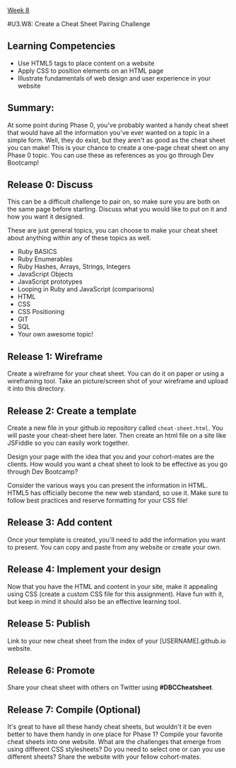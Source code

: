 [Week 8](./)

#U3.W8: Create a Cheat Sheet Pairing Challenge

## Learning Competencies
- Use HTML5 tags to place content on a website
- Apply CSS to position elements on an HTML page
- Illustrate fundamentals of web design and user experience in your website

## Summary:
At some point during Phase 0, you've probably wanted a handy cheat sheet that would have all the information you've ever wanted on a topic in a simple form. Well, they do exist, but they aren't as good as the cheat sheet you can make! This is your chance to create a one-page cheat sheet on any Phase 0 topic. You can use these as references as you go through Dev Bootcamp!


## Release 0: Discuss
This can be a difficult challenge to pair on, so make sure you are both on the same page before starting. Discuss what you would like to put on it and how you want it designed.

These are just general topics, you can choose to make your cheat sheet about anything within any of these topics as well.

 - Ruby BASICS
 - Ruby Enumerables
 - Ruby Hashes, Arrays, Strings, Integers
 - JavaScript Objects
 - JavaScript prototypes
 - Looping in Ruby and JavaScript (comparisons)
 - HTML
 - CSS
 - CSS Positioning
 - GIT
 - SQL
 - Your own awesome topic!

## Release 1: Wireframe
Create a wireframe for your cheat sheet. You can do it on paper or using a wireframing tool. Take an picture/screen shot of your wireframe and upload it into this directory.

## Release 2: Create a template
Create a new file in your github.io repository called `cheat-sheet.html`. You will paste your cheat-sheet here later. Then create an html file on a site like JSFiddle so you can easily work together.

Design your page with the idea that you and your cohort-mates are the clients. How would you want a cheat sheet to look to be effective as you go through Dev Bootcamp?

Consider the various ways you can present the information in HTML. HTML5 has officially become the new web standard, so use it. Make sure to follow best practices and reserve formatting for your CSS file!

## Release 3: Add content
Once your template is created, you'll need to add the information you want to present. You can copy and paste from any website or create your own.

## Release 4: Implement your design
Now that you have the HTML and content in your site, make it appealing using CSS (create a custom CSS file for this assignment). Have fun with it, but keep in mind it should also be an effective learning tool.

## Release 5: Publish
Link to your new cheat sheet from the index of your [USERNAME].github.io website.

## Release 6: Promote
Share your cheat sheet with others on Twitter using **#DBCCheatsheet**.

## Release 7: Compile (Optional)
It's great to have all these handy cheat sheets, but wouldn't it be even better to have them handy in one place for Phase 1? Compile your favorite cheat sheets into one website. What are the challenges that emerge from using different CSS stylesheets? Do you need to select one or can you use different sheets? Share the website with your fellow cohort-mates.
